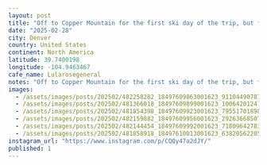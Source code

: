 ```yaml
---
layout: post
title: "Off to Copper Mountain for the first ski day of the trip, but first a quick stop on the #worldcoffeetour - @lularosegeneral cute cafe in Denver with great breakfast sandos and delicious beans."
date: "2025-02-28"
city: Denver
country: United States
continent: North America
latitude: 39.7400198
longitude: -104.9463467
cafe_name: Lularosegeneral
notes: "Off to Copper Mountain for the first ski day of the trip, but first a quick stop on the #worldcoffeetour - @lularosegeneral cute cafe in Denver with great breakfast sandos and delicious beans."
images: 
  - /assets/images/posts/202502/482258282_18497609863001623_9110449078794480885_n_17963514788894114.jpg
  - /assets/images/posts/202502/481366018_18497609899001623_1006420124153969019_n_18303283738229813.jpg
  - /assets/images/posts/202502/481854398_18497609923001623_7955170189835745754_n_18183454813312243.jpg
  - /assets/images/posts/202502/482159882_18497609956001623_2926366850782975743_n_18071047060837717.jpg
  - /assets/images/posts/202502/482144454_18497609992001623_7180964278378555076_n_18091538203552775.jpg
  - /assets/images/posts/202502/481858918_18497610013001623_6382056220557300035_n_17908744293000900.jpg
instagram_url: "https://www.instagram.com/p/CQQy47a2dJY/"
published: 1
---
```

